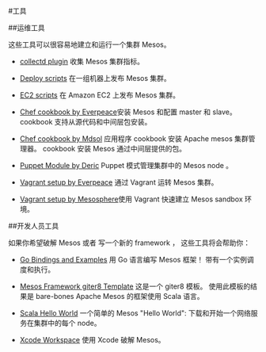 #工具

##运维工具

这些工具可以很容易地建立和运行一个集群  Mesos。



- [collectd plugin](https://github.com/rayrod2030/collectd-mesos) 收集 Mesos 集群指标。



- [Deploy scripts](http://mesos.apache.org/documentation/latest/deploy-scripts/) 在一组机器上发布  Mesos  集群。



- [EC2 scripts](http://mesos.apache.org/documentation/latest/ec2-scripts/) 在  Amazon EC2  上发布  Mesos  集群。

- [Chef cookbook by Everpeace](https://github.com/everpeace/cookbook-mesos)安装  Mesos  和配置  master  和  slave。cookbook  支持从源代码和中间层包安装。


- [Chef cookbook by Mdsol](https://github.com/mdsol/mesos_cookbook) 应用程序  cookbook  安装  Apache  mesos 集群管理器。  cookbook  安装  Mesos  通过中间层提供的包。

- [Puppet Module by Deric](https://github.com/deric/puppet-mesos)  Puppet  模式管理集群中的  Mesos  node   。



- [ Vagrant setup by Everpeace](https://github.com/everpeace/vagrant-mesos) 通过  Vagrant  运转  Mesos  集群。



- [ Vagrant setup by Mesosphere](https://github.com/mesosphere/playa-mesos)使用  Vagrant  快速建立  Mesos sandbox  环境。

##开发人员工具

如果你希望破解  Mesos  或者  写一个新的  framework ， 这些工具将会帮助你：

- [Go Bindings and Examples](https://github.com/mesosphere/mesos-go) 用  Go  语言编写 Mesos  框架！ 带有一个实例调度和执行。





- [ Mesos Framework giter8 Template](https://github.com/mesosphere/scala-sbt-mesos-framework.g8) 这是一个  giter8  模板。  使用此模板的结果是  bare-bones Apache Mesos 的框架使用  Scala 语言。



- [Scala Hello World](https://gist.github.com/guenter/7471695) 一个简单的  Mesos "Hello World": 下载和开始一个网络服务在集群中的每个  node。


- [Xcode Workspace](https://github.com/tillt/xcode-mesos) 使用  Xcode 破解 Mesos。



